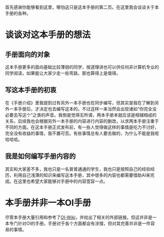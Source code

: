 首先感谢你能够看到这里，哪怕这只是这本手册的第二页。在这里我会谈谈关于本手册的各种。

# 谈谈对这本手册的想法

## 手册面向的对象

这本手册更多的面向基础比较薄弱的同学，按道理讲也可以供任何非计算机专业的同学阅读。如果能让大家少走一些弯路，那也算得上是值得。

## 写这本手册的初衷

在《手册介绍》里我提到过有另外一本手册也在同步编写，但其实是我在了解到另外一本手册后，才决定也去编写这本的。不过这样一来当然会出现诸如“你完全没必要去写这个”之类的声音。我倒是觉得无所谓，两本手册本就应该是相辅相成的关系，后续我也会根据另外一本手册的内容进行内容的删改，以求两本手册注重于不同的方面。在这本手册正式发布前，有一些人觉得做这样的事情是吃力不讨好，完全没有收益的事情，我不置可否。有些事情总有人要去做的，为什么不能是我呢哈哈哈。

## 我是如何编写手册内容的

其实和大家差不多，我也只是一名普普通通的学生，我也只是按照自己的经验经历，利用自己浅薄的知识来编写这本手册，其中很多的内容也都需要借助AI来完成。在这里也希望大家能够对手册中的内容宽容一点。

# 本手册并非一本OI手册

尽管本手册大量引用和参考了[OI-Wiki](https://oi-wiki.org/)，并给出了相关的外部链接。但这并非是一本专门针对OI的手册。手册对于各个方面都会有涉猎，但对其完善并非是一件容易的事情。